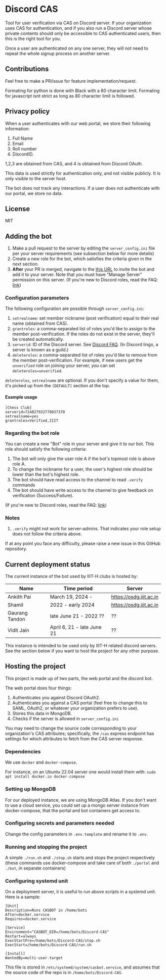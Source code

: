 # Discord CAS

Tool for user verification via CAS on Discord server. If your organization uses
CAS for authentication, and if you also run a Discord server whose private
contents should only be accessible to CAS authenticated users, then this is the
right tool for you.

Once a user are authenticated on any one server, they will not need to repeat
the whole signup process on another server.

## Contributions

Feel free to make a PR/issue for feature implementation/request.

Formating for python is done with Black with a 80 character limit.
Formating for javascript isnt strict as long as 80 character limit is followed.

## Privacy policy

When a user authenticates with our web portal, we store their following
information: 
  1. Full Name 
  1. Email 
  1. Roll number 
  1. DiscordID.

1,2,3 are obtained from CAS, and 4 is obtained from Discord OAuth. 

This data is used strictly for authentication only, and not visible publicly.
It is only visible to the server host.

The bot does not track any interactions. If a user does not authenticate with
our portal, we store no data.

## License

MIT

## Adding the bot

1. Make a pull request to the server by editing the `server_config.ini` file per your server requirements (see subsection below for more details) 
2. Create a new role for the bot, which satisfies the criteria given in the next section.
3. **After** your PR is merged, navigate to the [this URL](https://discord.com/oauth2/authorize?client_id=843107899944861706&permissions=469764096&redirect_uri=https%3A%2F%2Fosdg.iiit.ac.in%2Fcasbot%2Fbot&response_type=code&scope=bot%20identify) to invite the bot and add it to your server. Note that you must have "Manage Server" permission on this server. (If you're new to Discord roles, read the FAQ:
[link](https://support.discord.com/hc/en-us/articles/214836687-Role-Management-101))

### Configuration parameters

The following configuration are possible through `server_config.ini`:

1. `setrealname`: set member nickname (post verification) equal to their real name (obtained from CAS).
2. `grantroles`: a comma-separated list of roles you'd like to assign to the member post-verification. If the roles do not exist in the server, they'll be created automatically.
3. `serverid`: ID of the Discord server. See [Discord FAQ](https://support.discord.com/hc/en-us/articles/206346498-Where-can-I-find-my-User-Server-Message-ID-). (In Discord lingo, a server is known as a guild.)
4. `deleteroles`: a comma-separated list of roles you'd like to remove from the member post-verification. For example, if new users get the `unverified` role on joining your server, you can set `deleteroles=unverified`.

`deleteroles`, `setrealname` are optional. If you don't specify a value for them, it's picked up from the `[DEFAULT]` section at the top.

#### Example usage

```
[Chess Club]
serverid=724827932778037370
setrealname=yes
grantroles=Verified,IIIT
```

### Regarding the bot role

You can create a new "Bot" role in your server and give it to our bot. This role should satisfy the following criteria:

1. The bot will only give the user role A if the bot's topmost role is above role A.
2. To change the nickname for a user, the user's highest role should be lower than the bot's highest role.
3. The bot should have read access to the channel to read `.verify` commands
4. The bot should have write access to the channel to give feedback on verification (Success/Failure).

(If you're new to Discord roles, read the FAQ: [link](https://support.discord.com/hc/en-us/articles/214836687-Role-Management-101))

### Notes

1. `.verify` might not work for server-admins. That indicates your role setup does not follow the criteria above.

If at any point you face any difficulty, please raise a new issue in this GitHub repository.

## Current deployment status

The current instance of the bot used by IIIT-H clubs is hosted by:

Name            | Time period                | Server
--------------- | -------------------------- | ------
Ankith Pai      | March 19, 2024 -           | https://osdg.iiit.ac.in
Shamil          | 2022 - early 2024          | https://osdg.iiit.ac.in
Gaurang Tandon  | late June 21 - 2022 ??     | ??
Vidit Jain      | April 6, 21 - late June 21 | ??

This instance is intended to be used only by IIIT-H related discord servers. See the section below if you want to host the project for any other purpose.

## Hosting the project

This project is made up of two parts, the web portal and the discord bot.

The web portal does four things:

1. Authenticates you against Discord OAuth2.
2. Authenticates you against a CAS portal (feel free to change this to SAML, OAuth2, or whatever your organization prefers to use).
3. Stores this data in MongoDB.
4. Checks if the server is allowed in `server_config.ini`

You may need to change the source code corresponding to your organization's CAS attributes; specifically, the `/cas` express endpoint has settings for which attributes to fetch from the CAS server response.

### Dependencies

We use `docker` and `docker-compose`.

For instance, on an Ubuntu 22.04 server one would install them with:
`sudo apt install docker.io docker-compose`

### Setting up MongoDB

For our deployed instance, we are using MongoDB Atlas. If you don't want to use a cloud service, you could set up a mongo server instance from docker-compose, that the portal and bot containers get access to.

### Configuring secrets and parameters needed

Change the config parameters in `.env.template` and rename it to `.env`.

### Running and stopping the project

A simple `./run.sh` and `./stop.sh` starts and stops the project respectively (these commands use docker-compose and take care of both `./portal` and `./bot`, in separate containers)

### Configuring systemd unit

On a deployment server, it is useful to run above scripts in a systemd unit. Here is a sample:

```
[Unit]
Description=Runs CASBOT in /home/bots
After=docker.service
Requires=docker.service

[Service]
Environment="CASBOT_DIR=/home/bots/Discord-CAS"
Restart=always
ExecStartPre=/home/bots/Discord-CAS/stop.sh
ExecStart=/home/bots/Discord-CAS/run.sh

[Install]
WantedBy=multi-user.target
```

This file is stored in `/etc/systemd/system/casbot.service`, and assumes that the source code of the repo is in `/home/bots/Discord-CAS`.
